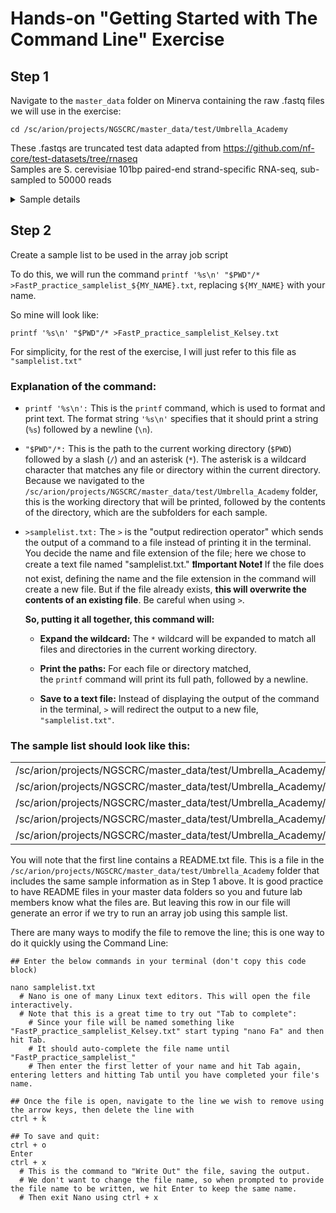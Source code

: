 # Hands-on "Getting Started with The Command Line" Exercise

## Step 1
Navigate to the `master_data` folder on Minerva containing the raw .fastq files we will use in the exercise:
```
cd /sc/arion/projects/NGSCRC/master_data/test/Umbrella_Academy
```
These .fastqs are truncated test data adapted from https://github.com/nf-core/test-datasets/tree/rnaseq  
Samples are S. cerevisiae 101bp paired-end strand-specific RNA-seq, sub-sampled to 50000 reads

<details>
<summary> Sample details </summary>  
  
### Sample info:
  
| run_accession | experiment_alias | read_count | sample_title |
|---------------|------------------|------------|--------------|
| SRR6357070 | GSM2879618 | 47629288 | Wild-type total RNA-Seq biological replicate 1 |
| SRR6357071 | GSM2879619 | 68628914 | Wild-type total RNA-Seq biological replicate 2 |
| SRR6357072 | GSM2879620 | 54771596 | Wild-type total RNA-Seq biological replicate 3 |
| SRR6357073 | GSM2879621 | 56006930 | Rap1-AID degron no induction total RNA-Seq biological replicate 1 |

### Sample citation:
>Andrew C K Wu, Harshil Patel, Minghao Chia, Fabien Moretto, David Frith, Ambrosius P Snijders, Folkert J van Werven. Repression of Divergent Noncoding Transcription by a Sequence-Specific Transcription Factor. Mol Cell. 2018 Dec 20;72(6):942-954.e7. doi: 10.1016/j.molcel.2018.10.018.
>[Pubmed](https://pubmed.ncbi.nlm.nih.gov/30576656/) [GEO](https://www.ncbi.nlm.nih.gov/geo/query/acc.cgi?acc=GSE110004)
</details>

## Step 2
Create a sample list to be used in the array job script

To do this, we will run the command `printf '%s\n' "$PWD"/* >FastP_practice_samplelist_${MY_NAME}.txt`, replacing `${MY_NAME}` with your name.  

So mine will look like: 
```
printf '%s\n' "$PWD"/* >FastP_practice_samplelist_Kelsey.txt
```
For simplicity, for the rest of the exercise, I will just refer to this file as `"samplelist.txt"`

### Explanation of the command:
- `printf '%s\n':`
        This is the `printf` command, which is used to format and print text. The format string `'%s\n'` specifies that it should print a string (`%s`) followed by a newline (`\n`).    
- `"$PWD"/*:`
        This is the path to the current working directory (`$PWD`) followed by a slash (`/`) and an asterisk (`*`). The asterisk is a wildcard character that matches any file or directory within the current directory. Because we navigated to the `/sc/arion/projects/NGSCRC/master_data/test/Umbrella_Academy` folder, this is the working directory that will be printed, followed by the contents of the directory, which are the subfolders for each sample.
- `>samplelist.txt:`
        The `>` is the "output redirection operator" which sends the output of a command to a file instead of printing it in the terminal. You decide the name and file extension of the file; here we chose to create a text file named "samplelist.txt." **❗Important Note❗** If the file does not exist, defining the name and the file extension in the command will create a new file. But if the file already exists, **this will overwrite the contents of an existing file**. Be careful when using `>`.  
            
    **So, putting it all together, this command will:**
    
    - **Expand the wildcard:**
        The `*` wildcard will be expanded to match all files and directories in the current working directory.
        
    - **Print the paths:**
        For each file or directory matched, the `printf` command will print its full path, followed by a newline.
      
    - **Save to a text file:**
        Instead of displaying the output of the command in the terminal, `>` will redirect the output to a new file, `"samplelist.txt"`.

### The sample list should look like this:

|  | 
|---------------|
| /sc/arion/projects/NGSCRC/master_data/test/Umbrella_Academy/README.txt |
| /sc/arion/projects/NGSCRC/master_data/test/Umbrella_Academy/SRR6357070 |
| /sc/arion/projects/NGSCRC/master_data/test/Umbrella_Academy/SRR6357071 |
| /sc/arion/projects/NGSCRC/master_data/test/Umbrella_Academy/SRR6357072 |
| /sc/arion/projects/NGSCRC/master_data/test/Umbrella_Academy/SRR6357073 |

You will note that the first line contains a README.txt file. This is a file in the `/sc/arion/projects/NGSCRC/master_data/test/Umbrella_Academy` folder that includes the same sample information as in Step 1 above. It is good practice to have README files in your master data folders so you and future lab members know what the files are. But leaving this row in our file will generate an error if we try to run an array job using this sample list.  

There are many ways to modify the file to remove the line; this is one way to do it quickly using the Command Line:
```
## Enter the below commands in your terminal (don't copy this code block)

nano samplelist.txt
  # Nano is one of many Linux text editors. This will open the file interactively.
  # Note that this is a great time to try out "Tab to complete":
    # Since your file will be named something like "FastP_practice_samplelist_Kelsey.txt" start typing "nano Fa" and then hit Tab.
    # It should auto-complete the file name until "FastP_practice_samplelist_"
    # Then enter the first letter of your name and hit Tab again, entering letters and hitting Tab until you have completed your file's name. 

## Once the file is open, navigate to the line we wish to remove using the arrow keys, then delete the line with
ctrl + k

## To save and quit:
ctrl + o
Enter
ctrl + x
  # This is the command to "Write Out" the file, saving the output.
  # We don't want to change the file name, so when prompted to provide the file name to be written, we hit Enter to keep the same name.
  # Then exit Nano using ctrl + x

```
